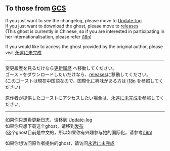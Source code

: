## To those from [GCS](https://buynowforsale.shillest.net/ghosts/)

If you just want to see the changelog, please move to [Update-log](https://github.com/Taromati2/Update-log)  
If you just want to download the ghost, please move to [releases](https://github.com/Taromati2/Taromati2/releases/tag/ghost)  
(This ghost is currently in Chinese, so if you are interested in participating in her internationalisation, please refer [i18n](https://github.com/Taromati2/Taromati2/blob/master/docs/i18n.md))  

If you would like to access the ghost provided by the original author, please visit [永遠に未完成](http://unvollendet.web.fc2.com/)  

______

変更履歴を見るだけなら[更新履歴](https://github.com/Taromati2/Update-log) へ移動してください。  
ゴーストをダウンロードしたいだけなら、[releases](https://github.com/Taromati2/Taromati2/releases/tag/ghost)に移動してください。  
(このゴーストは現在中国語なので、国際化に興味がある方は [i18n](https://github.com/Taromati2/Taromati2/blob/master/docs/i18n.md) を参照してください)  

原作者が提供したゴーストにアクセスしたい場合は、[永遠に未完成](http://unvollendet.web.fc2.com/)を参照してください。  

______

如果你只想看更新日志，请移到 [Update-log](https://github.com/Taromati2/Update-log)  
如果你只想下载这个ghost，请移到[发布](https://github.com/Taromati2/Taromati2/releases/tag/ghost)  
(这个ghost目前是中文的，所以如果你有兴趣参与她的国际化，请参考[i18n](https://github.com/Taromati2/Taromati2/blob/master/docs/i18n.md))  

如果你想访问原作者提供的ghost，请访问[永远に未完成](http://unvollendet.web.fc2.com/)  
